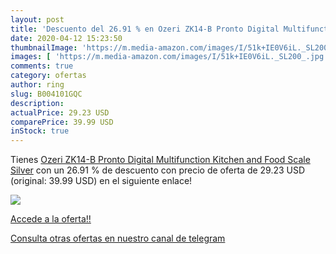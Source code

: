 ```yaml
---
layout: post
title: 'Descuento del 26.91 % en Ozeri ZK14-B Pronto Digital Multifunctio'
date: 2020-04-12 15:23:50
thumbnailImage: 'https://m.media-amazon.com/images/I/51k+IE0V6iL._SL200_.jpg'
images: [ 'https://m.media-amazon.com/images/I/51k+IE0V6iL._SL200_.jpg' ]
comments: true
category: ofertas
author: ring
slug: B004101GQC
description:
actualPrice: 29.23 USD
comparePrice: 39.99 USD
inStock: true
---
```


Tienes [Ozeri ZK14-B Pronto Digital Multifunction Kitchen and Food Scale  Silver](https://www.amazon.com/dp/B004101GQC/?tag=redken08-20) con un 26.91 % de descuento con precio de oferta de 29.23 USD (original: 39.99 USD) en el siguiente enlace!

[![](https://m.media-amazon.com/images/I/51k+IE0V6iL._SL200_.jpg)](https://www.amazon.com/dp/B004101GQC/?tag=redken08-20)

[Accede a la oferta!!](https://www.amazon.com/dp/B004101GQC/?tag=redken08-20)

[Consulta otras ofertas en nuestro canal de telegram](https://t.me/s/ofertas25)
